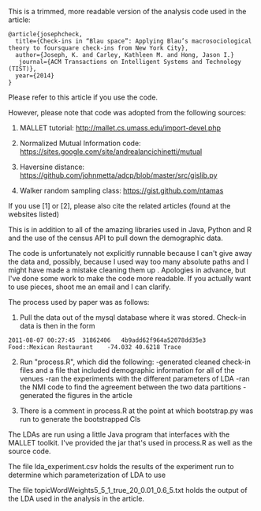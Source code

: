 This is a trimmed, more readable version of the analysis code used in the article: 

```
@article{josephcheck,
  title={Check-ins in “Blau space”: Applying Blau’s macrosociological theory to foursquare check-ins from New York City},
  author={Joseph, K. and Carley, Kathleen M. and Hong, Jason I.}
   journal={ACM Transactions on Intelligent Systems and Technology (TIST)},
  year={2014}
}
```


Please refer to this article if you use the code.

However, please note that code was adopted from the following sources:

1. MALLET tutorial: http://mallet.cs.umass.edu/import-devel.php

2. Normalized Mutual Information code: https://sites.google.com/site/andrealancichinetti/mutual

3. Haversine distance: https://github.com/johnmetta/adcp/blob/master/src/gislib.py

4. Walker random sampling class: https://gist.github.com/ntamas

If you use [1] or [2], please also cite the related articles (found at the websites listed)

This is in addition to all of the amazing libraries used in Java, Python and R 
and the use of the census API to pull down the demographic data.

The code is unfortunately not explicitly runnable because I can't give away the data
and, possibly, because I used way too many absolute paths and I might have made a mistake cleaning them up . 
 Apologies in advance, but I've done some work to make the code more readable. 
 If you actually want to use pieces, shoot me an email and I can clarify.

The process used by paper was as follows:

1. Pull the data out of the mysql database where it was stored. Check-in data is then in the form
```
2011-08-07 00:27:45  31862406	4b9add62f964a52078dd35e3	Food::Mexican Restaurant	-74.032	40.6218	Trace
```

2. Run "process.R", which did the following:
-generated cleaned check-in files and a file that included demographic information for all of the venues 
-ran the experiments with the different parameters of LDA 
-ran the NMI code to find the agreement between the two data partitions
-generated the figures in the article

3. There is a comment in process.R at the point at which bootstrap.py was run to generate the
bootstrapped CIs

The LDAs are run using a little Java program that interfaces with the MALLET toolkit.  I've provided the jar 
that's used in process.R as well as the source code.

The file lda_experiment.csv holds the results of the experiment run to determine which parameterization
of LDA to use

The file topicWordWeights5_5_1_true_20_0.01_0.6_5.txt holds the output of the LDA used in the 
analysis in the article.
